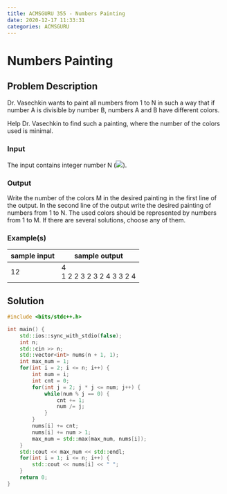 ```yaml
---
title: ACMSGURU 355 - Numbers Painting
date: 2020-12-17 11:33:31
categories: ACMSGURU
---
```

# Numbers Painting

<!--more-->

## Problem Description

Dr. Vasechkin wants to paint all numbers from 1 to N in such a way that if number A is divisible by number B, numbers A and B have different colors.

Help Dr. Vasechkin to find such a painting, where the number of the colors used is minimal.

### Input

The input contains integer number N (![](https://espresso.codeforces.com/8fec68e0b1e065e37b2bf8fff6f989e3eda3f5b3.png)).

### Output

Write the number of the colors M in the desired painting in the first line of the output. In the second line of the output write the desired painting of numbers from 1 to N. The used colors should be represented by numbers from 1 to M. If there are several solutions, choose any of them.

### Example(s)

|sample input|sample output|
|--|--|
|12|4<br>1 2 2 3 2 3 2 4 3 3 2 4|

## Solution

```cpp
#include <bits/stdc++.h>

int main() {
    std::ios::sync_with_stdio(false);
    int n;
    std::cin >> n;
    std::vector<int> nums(n + 1, 1);
    int max_num = 1;
    for(int i = 2; i <= n; i++) {
        int num = i;
        int cnt = 0;
        for(int j = 2; j * j <= num; j++) {
            while(num % j == 0) {
                cnt += 1;
                num /= j;
            }
        }
        nums[i] += cnt;
        nums[i] += num > 1;
        max_num = std::max(max_num, nums[i]);
    }
    std::cout << max_num << std::endl;
    for(int i = 1; i <= n; i++) {
        std::cout << nums[i] << " ";
    }
    return 0;
}
```